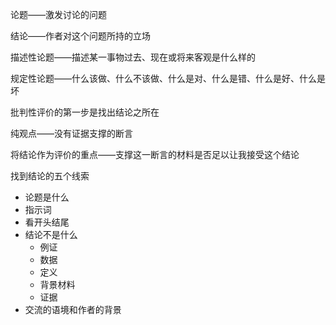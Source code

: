 论题——激发讨论的问题

结论——作者对这个问题所持的立场

描述性论题——描述某一事物过去、现在或将来客观是什么样的

规定性论题——什么该做、什么不该做、什么是对、什么是错、什么是好、什么是坏

批判性评价的第一步是找出结论之所在

纯观点——没有证据支撑的断言

将结论作为评价的重点——支撑这一断言的材料是否足以让我接受这个结论

找到结论的五个线索

- 论题是什么
- 指示词
- 看开头结尾
- 结论不是什么
  - 例证
  - 数据
  - 定义
  - 背景材料
  - 证据
- 交流的语境和作者的背景